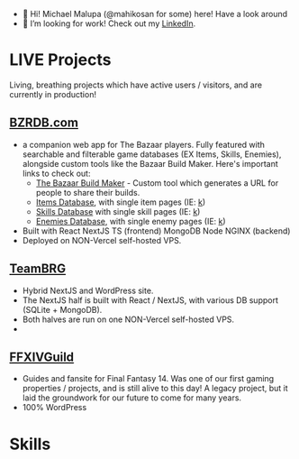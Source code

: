 - 👋 Hi! Michael Malupa (@mahikosan for some) here! Have a look around 
- 👀 I’m looking for work! Check out my [LinkedIn](www.linkedin.com/in/michael-malupa).

# LIVE Projects
Living, breathing projects which have active users / visitors, and are currently in production!

## [BZRDB.com](https://bzrdb.com)
- a companion web app for The Bazaar players. Fully featured with searchable and filterable game databases (EX Items, Skills, Enemies), alongside custom tools like the Bazaar Build Maker. Here's important links to check out:
  - [The Bazaar Build Maker](https://bzrdb.com/bazaar-build-maker) - Custom tool which generates a URL for people to share their builds.
  - [Items Database](https://bzrdb.com/items), with single item pages (IE: [k]())
  - [Skills Database](https://bzrdb.com/skills) with single skill pages (IE: [k]())
  - [Enemies Database](https://bzrdb.com/enemy), with single enemy pages (IE: [k]())
- Built with React NextJS TS (frontend) MongoDB Node NGINX (backend)
- Deployed on NON-Vercel self-hosted VPS.

## [TeamBRG](https://www.teambrg.com)
- Hybrid NextJS and WordPress site.
- The NextJS half is built with React / NextJS, with various DB support (SQLite + MongoDB).
- Both halves are run on one NON-Vercel self-hosted VPS.
- 

## [FFXIVGuild](https://www.ffxivguild.com)
- Guides and fansite for Final Fantasy 14. Was one of our first gaming properties / projects, and is still alive to this day! A legacy project, but it laid the groundwork for our future to come for many years.
- 100% WordPress

# Skills

<!---
mahikosan/mahikosan is a ✨ special ✨ repository because its `README.md` (this file) appears on your GitHub profile.
You can click the Preview link to take a look at your changes.
--->
